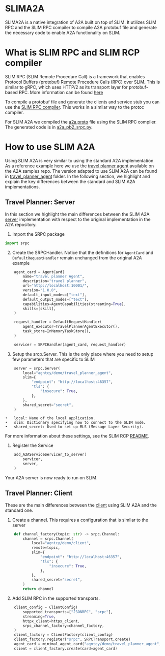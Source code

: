 # SLIMA2A

SLIMA2A is a native integration of A2A built on top of SLIM. It utilizes SLIM
RPC and the SLIM RPC compiler to compile A2A protobuf file and generate the
necessary code to enable A2A functionality on SLIM.

# What is SLIM RPC and SLIM RCP compiler

SLIM RPC (SLIM Remote Procedure Call) is a framework that enables Protocol
Buffers (protobuf) Remote Procedure Calls (RPC) over SLIM. This is similar to
gRPC, which uses HTTP/2 as its transport layer for protobuf-based RPC. More
information can be found [here](./slim-rpc.md)

To compile a protobuf file and generate the clients and service stub you can use
the [SLIM RPC compiler](./slim-slimrpc-compiler.md). This works in a
similar way to the protoc compiler.

For SLIM A2A we compiled the
[a2a.proto](https://github.com/a2aproject/A2A/blob/main/specification/grpc/a2a.proto)
file using the SLIM RPC compiler. The generated code is in
[a2a_pb2_srpc.py](https://github.com/agntcy/slim/blob/main/data-plane/python/integrations/slima2a/slima2a/types/a2a_pb2_slimrpc.py).

# How to use SLIM A2A

Using SLIM A2A is very similar to using the standard A2A implementation. As a
reference example here we use the [travel planner
agent](https://github.com/a2aproject/a2a-samples/tree/main/samples/python/agents/travel_planner_agent)
available on the A2A samples repo. The version adapted to use SLIM A2A can be
found in [travel_planner_agent](https://github.com/agntcy/slim/tree/main/data-plane/python/integrations/slima2a/examples/travel_planner_agent) folder. In the
following section, we highlight and explain the key differences between the
standard and SLIM A2A implementations.

## Travel Planner: Server

In this section we highlight the main differences between the SLIM A2A
[server](https://github.com/agntcy/slim/blob/main/data-plane/python/integrations/slima2a/examples/travel_planner_agent/server.py) implementation with respect
to the original implementation in the A2A repository.

1. Import the SRPC package

```python
import srpc
```

2. Create the SRPCHandler. Notice that the definitions for `AgentCard` and
   `DefaultRequestHandler` remain unchanged from the original A2A example

```python
    agent_card = AgentCard(
        name="travel planner Agent",
        description="travel planner",
        url="http://localhost:10001/",
        version="1.0.0",
        default_input_modes=["text"],
        default_output_modes=["text"],
        capabilities=AgentCapabilities(streaming=True),
        skills=[skill],
    )

    request_handler = DefaultRequestHandler(
        agent_executor=TravelPlannerAgentExecutor(),
        task_store=InMemoryTaskStore(),
    )

    servicer = SRPCHandler(agent_card, request_handler)
```

3. Setup the srcp.Server. This is the only place where you need to setup few
   parameters that are specific to SLIM

```python
    server = srpc.Server(
        local="agntcy/demo/travel_planner_agent",
        slim={
            "endpoint": "http://localhost:46357",
            "tls": {
                "insecure": True,
            },
        },
        shared_secret="secret",
    )
```

    •	local: Name of the local application.
    •	slim: Dictionary specifying how to connect to the SLIM node.
    •	shared_secret: Used to set up MLS (Message Layer Security).

For more information about these settings, see the SLIM RCP
[README](./slim-rpc.md).

1. Register the Service

```python
    add_A2AServiceServicer_to_server(
        servicer,
        server,
    )
```

Your A2A server is now ready to run on SLIM.

## Travel Planner: Client

These are the main differences between the
[client](https://github.com/agntcy/slim/blob/main/data-plane/python/integrations/slima2a/examples/travel_planner_agent/client.py) using SLIM A2A and the
standard one.

1. Create a channel. This requires a configuration that is similar to the server

```python
    def channel_factory(topic: str) -> srpc.Channel:
        channel = srpc.Channel(
            local="agntcy/demo/client",
            remote=topic,
            slim={
                "endpoint": "http://localhost:46357",
                "tls": {
                    "insecure": True,
                },
            },
            shared_secret="secret",
        )
        return channel
```

2. Add SLIM RPC in the supported transports.

```python
    client_config = ClientConfig(
        supported_transports=["JSONRPC", "srpc"],
        streaming=True,
        httpx_client=httpx_client,
        srpc_channel_factory=channel_factory,
    )
    client_factory = ClientFactory(client_config)
    client_factory.register("srpc", SRPCTransport.create)
    agent_card = minimal_agent_card("agntcy/demo/travel_planner_agent", ["srpc"])
    client = client_factory.create(card=agent_card)
```

<!--
```
from a2a.server.request_handlers import DefaultRequestHandler

agent_executor = MyAgentExecutor()
request_handler = DefaultRequestHandler(
     agent_executor=agent_executor, task_store=InMemoryTaskStore()
)

servicer = SRPCHandler(agent_card, request_handler)

server = slimrpc.server()
a2a_pb2_slimrpc.add_A2AServiceServicer_to_server(
        servicer
        server,
    )

await server.start()
```

## Client Usage

```
from slimrpc import SRPCChannel
from a2a.client import ClientFactory, minimal_agent_card
from slima2a.client_transport import SRPCTransport, ClientConfig

def channel_factory(topic) -> SRPCChannel:
    channel = SRPCChannel(
        local=local,
        slim=slim,
        enable_opentelemetry=enable_opentelemetry,
        shared_secret=shared_secret,
    )
    await channel.connect(topic)
    return channel

clientConfig = ClientConfig(slimrpc_channel_factor=channel_factor)

factory = ClientFactory(clientConfig)
factory.register('slimrpc', SRPCTransport.create)
ac = minimal_agent_card(topic, ["slimrpc"])
client = factory.create(ac)

try:
    response = client.send_message(...)
except slimrpc.SRPCResponseError as e:
    ...
```
--->

